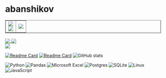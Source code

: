 # abanshikov

<table cellspacing="0" cellpadding="0" border="1">
    <tr>
        <td>
            <div>
                <a href="https://github.com/abanshikov/python">
                    <img align="center" src="https://github-readme-stats.vercel.app/api/pin/?username=abanshikov&repo=python&theme=github_dark" />
                </a>
            </div>
            <div>
                <a href="https://github.com/abanshikov/excel">
                    <img align="center" src="https://github-readme-stats.vercel.app/api/pin/?username=abanshikov&repo=excel&theme=github_dark" />
                </a>
            </div>
        </td>
        <td>
            <div>
                <img align="center" src="https://github-readme-stats.vercel.app/api/top-langs?username=abanshikov&exclude_repo=sites&hide=vim+script&show_icons=true&theme=github_dark" />
            </div>
        </td>
    </tr>
</table>

<div>
    <div>
            <a href="https://github.com/abanshikov/python">
                <img align="center" src="https://github-readme-stats.vercel.app/api/pin/?username=abanshikov&repo=python&theme=github_dark" />
            </a>
            <a href="https://github.com/abanshikov/excel">
                <img align="center" src="https://github-readme-stats.vercel.app/api/pin/?username=abanshikov&repo=excel&theme=github_dark" />
            </a>
    </div>
    <div>
        <div>
            <img align="center" src="https://github-readme-stats.vercel.app/api/top-langs?username=abanshikov&exclude_repo=sites&hide=vim+script&show_icons=true&theme=github_dark" />
        </div>
    </div>
</div>


[![Readme Card](https://github-readme-stats.vercel.app/api/pin/?username=abanshikov&repo=python)](https://github.com/abanshikov/python)
[![Readme Card](https://github-readme-stats.vercel.app/api/pin/?username=abanshikov&repo=excel)](https://github.com/abanshikov/excel)
![GitHub stats](https://github-readme-stats.vercel.app/api/top-langs?username=abanshikov&exclude_repo=sites&hide=vim+script&show_icons=true&theme=github_dark)


![Python](https://img.shields.io/badge/python-3670A0?style=for-the-badge&logo=python&logoColor=ffdd54)
![Pandas](https://img.shields.io/badge/pandas-%23150458.svg?style=for-the-badge&logo=pandas&logoColor=white)
![Microsoft Excel](https://img.shields.io/badge/Microsoft_Excel-217346?style=for-the-badge&logo=microsoft-excel&logoColor=white)
![Postgres](https://img.shields.io/badge/postgres-%23316192.svg?style=for-the-badge&logo=postgresql&logoColor=white)
![SQLite](https://img.shields.io/badge/sqlite-%2307405e.svg?style=for-the-badge&logo=sqlite&logoColor=white)
![Linux](https://img.shields.io/badge/Linux-FCC624?style=for-the-badge&logo=linux&logoColor=black)
![JavaScript](https://img.shields.io/badge/javascript-%23323330.svg?style=for-the-badge&logo=javascript&logoColor=%23F7DF1E)
